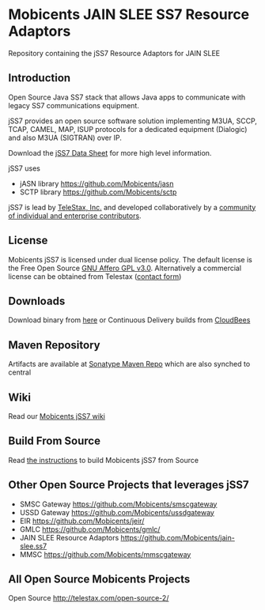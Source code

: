 # Mobicents JAIN SLEE SS7 Resource Adaptors
Repository containing the jSS7 Resource Adaptors for JAIN SLEE

## Introduction

Open Source Java SS7 stack that allows Java apps to communicate with legacy SS7 communications equipment. 

jSS7 provides an open source software solution implementing M3UA, SCCP, TCAP, CAMEL, MAP, ISUP protocols for a dedicated equipment (Dialogic) and also M3UA (SIGTRAN) over IP.

Download the [jSS7 Data Sheet](http://telestax.files.wordpress.com/2012/10/telscalejss7datasheet.pdf) for more high level information.

jSS7 uses 
* jASN library https://github.com/Mobicents/jasn 
* SCTP library https://github.com/Mobicents/sctp

jSS7 is lead by [TeleStax, Inc.](http://www.telestax.com/) and developed collaboratively by a [community of individual and enterprise contributors](http://www.telestax.com/open-source-2/acknowledgments/).

## License

Mobicents jSS7 is licensed under dual license policy. The default license is the Free Open Source [GNU Affero GPL v3.0](http://www.gnu.org/licenses/agpl-3.0.html). Alternatively a commercial license can be obtained from Telestax ([contact form](http://www.telestax.com/contactus/#InquiryForm))

## Downloads

Download binary from [here](https://github.com/Mobicents/jain-slee.ss7/releases) or Continuous Delivery builds from [CloudBees](https://mobicents.ci.cloudbees.com/job/Mobicents-jSS7-RAs/)

## Maven Repository

Artifacts are available at [Sonatype Maven Repo](https://oss.sonatype.org/content/repositories/releases/org/mobicents) which are also synched to central

## Wiki

Read our [Mobicents jSS7 wiki](https://github.com/Mobicents/jss7/wiki) 

## Build From Source

Read [the instructions](https://github.com/Mobicents/jss7/wiki/Build-jSS7-from-Source) to build Mobicents jSS7 from Source 

## Other Open Source Projects that leverages jSS7

*  SMSC Gateway https://github.com/Mobicents/smscgateway
*  USSD Gateway https://github.com/Mobicents/ussdgateway
*  EIR https://github.com/Mobicents/jeir/
*  GMLC https://github.com/Mobicents/gmlc/
*  JAIN SLEE Resource Adaptors https://github.com/Mobicents/jain-slee.ss7
*  MMSC https://github.com/Mobicents/mmscgateway

## All Open Source Mobicents Projects

Open Source http://telestax.com/open-source-2/
